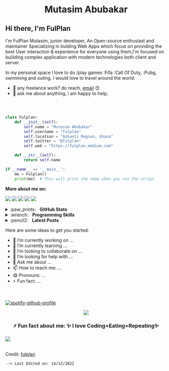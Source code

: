 <h1 align="center">
  <b>Mutasim Abubakar</b>
</h1>

## Hi there, I'm FulPlan

I'm FulPlan Mutasim, junior developer, An Open-source enthusiast and maintainer Specializing in bulding Web Apps which focus on providing the best User interaction & experience for everyone using them,I'm focused on buiilding complex application with modern technologies both client and server.

In my personal space I love to do /play games :Fifa :Call Of Duty, :Pubg, swimming and outing. I would love to travel around the world:

- 💼 any freelance work? do reach, [email](mailto:mutasimplan@gmail.com) 😊
- 💬 ask me about anything, i am happy to help;

<br>

```python

class Fulplan:
    def __init__(self):
        self.name = "Mutasim Abubakar"
        self.username = "fulplan"
        self.location = "Ashanti Region, Ghana"
        self.twitter = "@fulplan"
        self.web = "https://fulplan.medium.com"

    def __str__(self):
        return self.name

if __name__ == '__main__':
    me = Fulplan()
    print(me)  # This will print the name when you run the script


```

**More about me on:**

[<img src="https://img.shields.io/badge/linkedin-%230077B5.svg?&style=for-the-badge&logo=linkedin&logoColor=white"/>](https://www.linkedin.com/in/mutasimplan/)
[<img src="https://img.shields.io/badge/sourcerer.io-00e7a9?logo=&logoColor=white&style=for-the-badge"/>](https://sourcerer.io/fulplan)
[<img src="https://img.shields.io/badge/medium-%2312100E.svg?&style=for-the-badge&logo=medium&logoColor=white"/>](https://medium.com/@fulplan)
[<img src="https://img.shields.io/badge/twitter-%231DA1F2.svg?&style=for-the-badge&logo=twitter&logoColor=white"/>](https://twitter.com/fulplan)
[<img src="https://img.shields.io/badge/instagram-%23833AB4.svg?&style=for-the-badge&logo=instagram&logoColor=white"/>](https://www.instagram.com/fulplan/)

<details>
  <summary>:paw_prints:&nbsp;&nbsp;&nbsp;<b>GitHub Stats</b></summary>
  <br/>
  <p align='center'>
    <a href="#"><img src="https://github-readme-stats.vercel.app/api?username=fulplan&show_icons=true&count_private=true&theme=dark" width="355"></a>
    <a href="#"><img src="https://github-readme-stats.vercel.app/api/top-langs/?username=fulplan&layout=compact&theme=dark&hide=jupyter%20notebook" width="350"></a>
   </p>  
</details>

<details>
	<summary>:wrench:&nbsp;&nbsp;&nbsp;<b>Programming Skills</b></summary>
	<br/>
  <img src="https://img.shields.io/badge/git-%23fc6d26.svg?&style=for-the-badge&logo=git&logoColor=white" alt="Git"/>
  <img src="https://img.shields.io/badge/python-%233a75a5.svg?&style=for-the-badge&logo=python&logoColor=white" alt="Python"/>
  <img src="https://img.shields.io/badge/mysql-%2300f.svg?&style=for-the-badge&logo=mysql&logoColor=white" alt="mysql"/>
  <img src="https://img.shields.io/badge/postgres-%23316192.svg?&style=for-the-badge&logo=postgresql&logoColor=white" alt="postgres"/>
  <img src="https://img.shields.io/badge/django%20-%23092E20.svg?&style=for-the-badge&logo=django&logoColor=white" alt="django"/>
</details>

<details>
	<summary>:pencil2:&nbsp;&nbsp;&nbsp;<b>Latest Posts</b></summary>
	<br/>
	<ul>
		<li>
<!-- 			<a href="https://medium.com/analytics-vidhya/time-series-forecasting-of-exchange-currency-with-tensor-flow-f475927a68b8?sk=834805966e10b0749ce6464e880de49c">Time series forecasting of exchange currency with Tensor Flow</a> -->
		</li>
		<li>
<!-- 			<a href="https://medium.com/analytics-vidhya/achieve-bayesian-optimization-for-tuning-hyper-parameters-df1aad6cb49a?sk=3f0e6bb641dcb71695c034393c6fb8f8">Achieve Bayesian optimization for tuning hyper-parameters</a> -->
		</li>
		<li>
<!-- 			<a href="https://medium.com/analytics-vidhya/understanding-transfer-learning-as-an-methodology-for-efficiency-in-training-cnns-models-1322d316173a?sk=ac8f319a11939d403866c9c310ddfc41">Understanding Transfer Learning as an methodology for efficiency in training CNN’s models</a> -->
		</li>
		<li>
<!-- 			<a href="https://medium.com/analytics-vidhya/understanding-the-imagenet-classification-with-deep-convolutional-neural-networks-e76c7b3a182f?sk=e416cadade43a634df54b6dcd2395b88">Understanding the ImageNet classification with Deep Convolutional Neural Networks</a> -->
		</li>
    <li>
<!-- 			<a href="https://www.linkedin.com/pulse/development-full-stack-web-application-commodoro-edward-a-ortiz/?trackingId=QS5wplnprLCFC9AXFdAyyg%3D%3D">Development of the full stack web application “Commodoro”</a> -->
		</li>
		<li>
			<a href="https://medium.com/@fulplan"><i>More…</i></a>
		</li>
	</ul>
</details>

Here are some ideas to get you started:

- 🔭 I’m currently working on ...
- 🌱 I’m currently learning ...
- 👯 I’m looking to collaborate on ...
- 🤔 I’m looking for help with ...
- 💬 Ask me about ...
- 📫 How to reach me: ...
- 😄 Pronouns: ...
- ⚡ Fun fact: ...

<br>

[![spotify-github-profile](https://spotify-github-profile.vercel.app/api/view?uid=31mvw6nz3hyisx6fp52hi7w3qs3i&cover_image=true&theme=novatorem&bar_color=53b14f&bar_color_cover=false)](https://github.com/kittinan/spotify-github-profile)

<div align="center">
<img src="https://user-images.githubusercontent.com/73097560/115834477-dbab4500-a447-11eb-908a-139a6edaec5c.gif">

### ⚡ Fun fact about me: ✨ I love Coding+Eating+Repeating✨

</div>
<img src="https://user-images.githubusercontent.com/73097560/115834477-dbab4500-a447-11eb-908a-139a6edaec5c.gif">

<br>

<br/>

Credit: [fulplan](https://github.com/fulplan)

    --> Last Edited on: 14/12/2022
